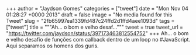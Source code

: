 
+++
author = "Jaydson Gomes"
categories = ["tweet"]
date = "Mon Nov 04 01:28:27 +0000 2013"
draft = false
image = "No media found for this Tweet"
slug = "2fb65997ea1339fd487c24ffd2d1ffd4aee1093d"
tags = ["tweet"]
title = """Ah... o bom e velho desaf..."""
tweet = true
tweet_url = "https://twitter.com/jaydson/status/397173463812554752"
+++
Ah... o bom e velho desafio de funções com callback dentro de um loop no #JavaScript. Aqui separamos os homens dos guris.
